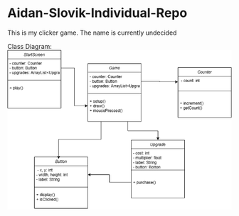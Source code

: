 # Aidan-Slovik-Individual-Repo

This is my clicker game.
The name is currently undecided

Class Diagram:
![alt text](https://github.com/AidanSlovik/Aidan-Slovik-Individual-Repo/blob/main/images/class%20diagram%20ind.drawio.png?raw=true  "Class Diagram")

